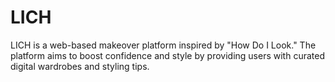 # LICH
LICH is a web-based makeover platform inspired by "How Do I Look." The platform aims to boost confidence and style by providing users with curated digital wardrobes and styling tips.
